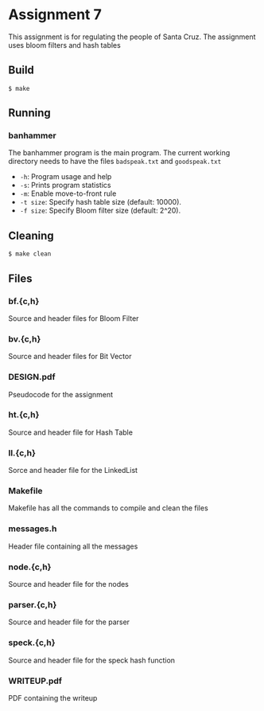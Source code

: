 # Assignment 7

This assignment is for regulating the people of Santa Cruz. The assignment uses bloom filters and hash tables

## Build

    $ make

## Running

### banhammer

The banhammer program is the main program. The current working directory needs to have the files `badspeak.txt` and `goodspeak.txt`

- `-h`: Program usage and help
- `-s`: Prints program statistics
- `-m`: Enable move-to-front rule
- `-t size`: Specify hash table size (default: 10000).
- `-f size`: Specify Bloom filter size (default: 2^20).

## Cleaning

```
$ make clean
```

## Files

### bf.{c,h}

Source and header files for Bloom Filter

### bv.{c,h}

Source and header files for Bit Vector

### DESIGN.pdf

Pseudocode for the assignment

### ht.{c,h}

Source and header file for Hash Table

### ll.{c,h}

Sorce and header file for the LinkedList

### Makefile

Makefile has all the commands to compile and clean the files

### messages.h

Header file containing all the messages

### node.{c,h}

Source and header file for the nodes

### parser.{c,h}

Source and header file for the parser

### speck.{c,h}

Source and header file for the speck hash function

### WRITEUP.pdf

PDF containing the writeup
